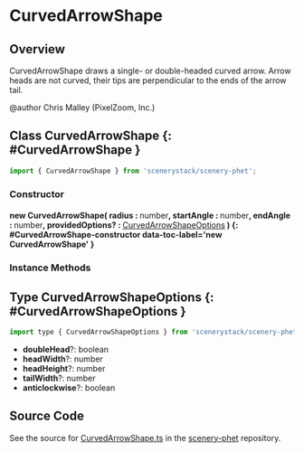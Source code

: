 # CurvedArrowShape

## Overview

CurvedArrowShape draws a single- or double-headed curved arrow.
Arrow heads are not curved, their tips are perpendicular to the ends of the arrow tail.

@author Chris Malley (PixelZoom, Inc.)

## Class CurvedArrowShape {: #CurvedArrowShape }


```js
import { CurvedArrowShape } from 'scenerystack/scenery-phet';
```
### Constructor

#### new CurvedArrowShape( radius : <span style="font-weight: 400;"><span style="color: hsla(calc(var(--md-hue) + 180deg),80%,40%,1);">number</span></span>, startAngle : <span style="font-weight: 400;"><span style="color: hsla(calc(var(--md-hue) + 180deg),80%,40%,1);">number</span></span>, endAngle : <span style="font-weight: 400;"><span style="color: hsla(calc(var(--md-hue) + 180deg),80%,40%,1);">number</span></span>, providedOptions? : <span style="font-weight: 400;">[CurvedArrowShapeOptions](../scenery-phet/CurvedArrowShape.md#CurvedArrowShapeOptions)</span> ) {: #CurvedArrowShape-constructor data-toc-label='new CurvedArrowShape' }

### Instance Methods





## Type CurvedArrowShapeOptions {: #CurvedArrowShapeOptions }


```js
import type { CurvedArrowShapeOptions } from 'scenerystack/scenery-phet';
```


- **doubleHead**?: <span style="color: hsla(calc(var(--md-hue) + 180deg),80%,40%,1);">boolean</span>
- **headWidth**?: <span style="color: hsla(calc(var(--md-hue) + 180deg),80%,40%,1);">number</span>
- **headHeight**?: <span style="color: hsla(calc(var(--md-hue) + 180deg),80%,40%,1);">number</span>
- **tailWidth**?: <span style="color: hsla(calc(var(--md-hue) + 180deg),80%,40%,1);">number</span>
- **anticlockwise**?: <span style="color: hsla(calc(var(--md-hue) + 180deg),80%,40%,1);">boolean</span>




## Source Code

See the source for [CurvedArrowShape.ts](https://github.com/phetsims/scenery-phet/blob/main/js/CurvedArrowShape.ts) in the [scenery-phet](https://github.com/phetsims/scenery-phet) repository.
